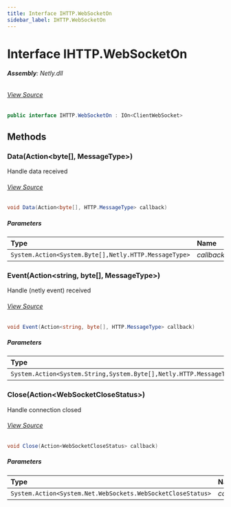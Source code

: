```yaml
---
title: Interface IHTTP.WebSocketOn
sidebar_label: IHTTP.WebSocketOn
---
```

# Interface IHTTP.WebSocketOn


###### **Assembly**: Netly.dll
###### [View Source](https://github.com/alec1o/Netly/blob/dev/src/http/interfaces/IHTTP.WebSocketOn.cs#L8)
```csharp title="Declaration"
public interface IHTTP.WebSocketOn : IOn<ClientWebSocket>
```
## Methods
### Data(Action&lt;byte[], MessageType&gt;)
Handle data received
###### [View Source](https://github.com/alec1o/Netly/blob/dev/src/http/interfaces/IHTTP.WebSocketOn.cs#L14)
```csharp title="Declaration"
void Data(Action<byte[], HTTP.MessageType> callback)
```

##### Parameters

| Type | Name | Description |
|:--- |:--- |:--- |
| `System.Action<System.Byte[],Netly.HTTP.MessageType>` | *callback* | Callback |

### Event(Action&lt;string, byte[], MessageType&gt;)
Handle (netly event) received
###### [View Source](https://github.com/alec1o/Netly/blob/dev/src/http/interfaces/IHTTP.WebSocketOn.cs#L20)
```csharp title="Declaration"
void Event(Action<string, byte[], HTTP.MessageType> callback)
```

##### Parameters

| Type | Name | Description |
|:--- |:--- |:--- |
| `System.Action<System.String,System.Byte[],Netly.HTTP.MessageType>` | *callback* | Callback |

### Close(Action&lt;WebSocketCloseStatus&gt;)
Handle connection closed
###### [View Source](https://github.com/alec1o/Netly/blob/dev/src/http/interfaces/IHTTP.WebSocketOn.cs#L26)
```csharp title="Declaration"
void Close(Action<WebSocketCloseStatus> callback)
```

##### Parameters

| Type | Name | Description |
|:--- |:--- |:--- |
| `System.Action<System.Net.WebSockets.WebSocketCloseStatus>` | *callback* | Callback |

